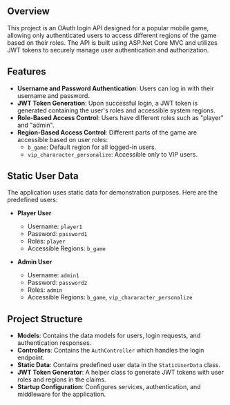 ## Overview

This project is an OAuth login API designed for a popular mobile game, allowing only authenticated users to access different regions of the game based on their roles. The API is built using ASP.Net Core MVC and utilizes JWT tokens to securely manage user authentication and authorization.

## Features

- **Username and Password Authentication**: Users can log in with their username and password.
- **JWT Token Generation**: Upon successful login, a JWT token is generated containing the user's roles and accessible system regions.
- **Role-Based Access Control**: Users have different roles such as "player" and "admin".
- **Region-Based Access Control**: Different parts of the game are accessible based on user roles:
  - `b_game`: Default region for all logged-in users.
  - `vip_chararacter_personalize`: Accessible only to VIP users.

## Static User Data

The application uses static data for demonstration purposes. Here are the predefined users:

- **Player User**
  - Username: `player1`
  - Password: `password1`
  - Roles: `player`
  - Accessible Regions: `b_game`
  
- **Admin User**
  - Username: `admin1`
  - Password: `password2`
  - Roles: `admin`
  - Accessible Regions: `b_game`, `vip_chararacter_personalize`

## Project Structure

- **Models**: Contains the data models for users, login requests, and authentication responses.
- **Controllers**: Contains the `AuthController` which handles the login endpoint.
- **Static Data**: Contains predefined user data in the `StaticUserData` class.
- **JWT Token Generator**: A helper class to generate JWT tokens with user roles and regions in the claims.
- **Startup Configuration**: Configures services, authentication, and middleware for the application.
